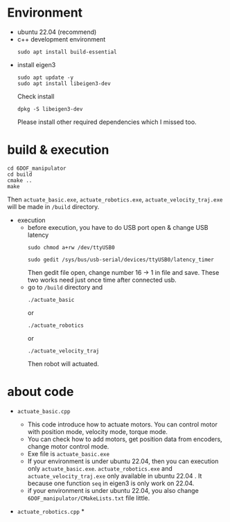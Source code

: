 # Environment
* ubuntu 22.04 (recommend)
* c++ development environment
  ```
  sudo apt install build-essential
  ```
* install eigen3
  ```
  sudo apt update -y
  sudo apt install libeigen3-dev
  ```
  Check install
  ```
  dpkg -S libeigen3-dev
  ```
  Please install other required dependencies which I missed too.

# build & execution
```
cd 6DOF_manipulator
cd build
cmake ..
make
```
Then ```actuate_basic.exe```, ```actuate_robotics.exe```, ```actuate_velocity_traj.exe``` will be made in ```/build``` directory.

* execution
  * before execution, you have to do USB port open & change USB latency
    ```
    sudo chmod a+rw /dev/ttyUSB0
    ```
    ```
    sudo gedit /sys/bus/usb-serial/devices/ttyUSB0/latency_timer
    ```
    Then gedit file open, change number 16 -> 1 in file and save.
    These two works need just once time after connected usb.
  * go to ```/build``` directory and
    ```
    ./actuate_basic
    ```
    or
    ```
    ./actuate_robotics
    ```
    or
    ```
    ./actuate_velocity_traj
    ```
    Then robot will actuated.
     
# about code
* ```actuate_basic.cpp```
  * This code introduce how to actuate motors. You can control motor with position mode, velocity mode, torque mode.
  * You can check how to add motors, get position data from encoders, change motor control mode. 
  * Exe file is ```actuate_basic.exe```
  * If your environment is under ubuntu 22.04, then you can execution only ```actuate_basic.exe```. ```actuate_robotics.exe``` and ```actuate_velocity_traj.exe``` only available in ubuntu 22.04 . It because one function ```seq``` in eigen3 is only work on 22.04.
  * if your environment is under ubuntu 22.04, you also change ```6DOF_manipulator/CMakeLists.txt``` file little.

* ```actuate_robotics.cpp```
  *
